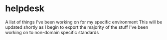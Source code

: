 # helpdesk
A list of things I've been working on for my specific environment
This will be updated shortly as I begin to export the majority of the stuff I've been working on to non-domain specific standards
